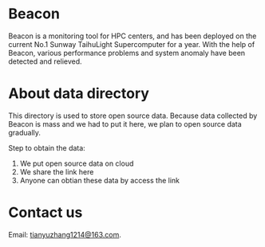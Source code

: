 # Beacon
Beacon is a monitoring tool for HPC centers, and has been deployed on the current No.1 Sunway TaihuLight Supercomputer for a year. With the help of Beacon, various performance problems and system anomaly have been detected and relieved.

# About data directory
This directory is used to store open source data. Because data collected by Beacon is mass and we had to put it here, we plan to open source data gradually.

Step to obtain the data:
1. We put open source data on cloud
2. We share the link here
3. Anyone can obtian these data by access the link

# Contact us
Email: tianyuzhang1214@163.com.
